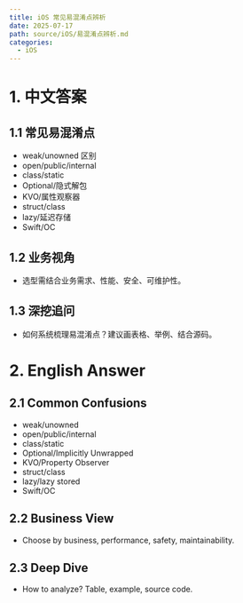```yaml
---
title: iOS 常见易混淆点辨析
date: 2025-07-17
path: source/iOS/易混淆点辨析.md
categories:
  - iOS
---
```


# 1. 中文答案

## 1.1 常见易混淆点
- weak/unowned 区别
- open/public/internal
- class/static
- Optional/隐式解包
- KVO/属性观察器
- struct/class
- lazy/延迟存储
- Swift/OC

## 1.2 业务视角
- 选型需结合业务需求、性能、安全、可维护性。

## 1.3 深挖追问
- 如何系统梳理易混淆点？建议画表格、举例、结合源码。

# 2. English Answer

## 2.1 Common Confusions
- weak/unowned
- open/public/internal
- class/static
- Optional/Implicitly Unwrapped
- KVO/Property Observer
- struct/class
- lazy/lazy stored
- Swift/OC

## 2.2 Business View
- Choose by business, performance, safety, maintainability.

## 2.3 Deep Dive
- How to analyze? Table, example, source code.
